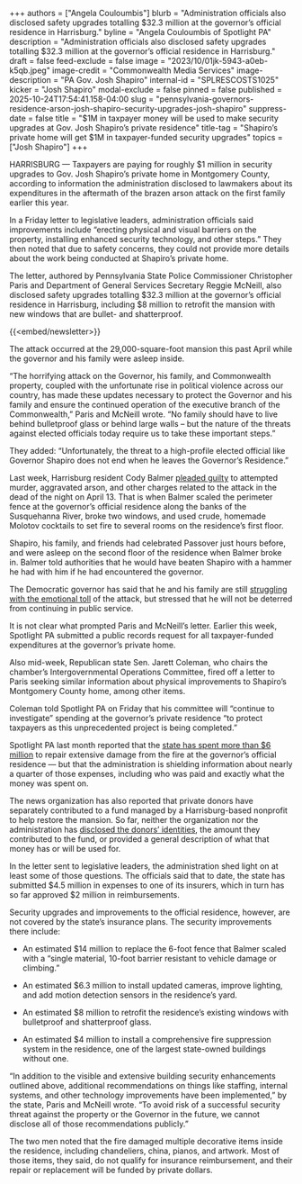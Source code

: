 +++
authors = ["Angela Couloumbis"]
blurb = "Administration officials also disclosed safety upgrades totalling $32.3 million at the governor’s official residence in Harrisburg."
byline = "Angela Couloumbis of Spotlight PA"
description = "Administration officials also disclosed safety upgrades totalling $32.3 million at the governor’s official residence in Harrisburg."
draft = false
feed-exclude = false
image = "2023/10/01jk-5943-a0eb-k5qb.jpeg"
image-credit = "Commonwealth Media Services"
image-description = "PA Gov. Josh Shapiro"
internal-id = "SPLRESCOSTS1025"
kicker = "Josh Shapiro"
modal-exclude = false
pinned = false
published = 2025-10-24T17:54:41.158-04:00
slug = "pennsylvania-governors-residence-arson-josh-shapiro-security-upgrades-josh-shapiro"
suppress-date = false
title = "$1M in taxpayer money will be used to make security upgrades at Gov. Josh Shapiro’s private residence"
title-tag = "Shapiro’s private home will get $1M in taxpayer-funded security upgrades"
topics = ["Josh Shapiro"]
+++

HARRISBURG — Taxpayers are paying for roughly $1 million in security upgrades to Gov. Josh Shapiro’s private home in Montgomery County, according to information the administration disclosed to lawmakers about its expenditures in the aftermath of the brazen arson attack on the first family earlier this year.

In a Friday letter to legislative leaders, administration officials said improvements include “erecting physical and visual barriers on the property, installing enhanced security technology, and other steps.” They then noted that due to safety concerns, they could not provide more details about the work being conducted at Shapiro’s private home.

The letter, authored by Pennsylvania State Police Commissioner Christopher Paris and Department of General Services Secretary Reggie McNeill, also disclosed safety upgrades totalling $32.3 million at the governor’s official residence in Harrisburg, including $8 million to retrofit the mansion with new windows that are bullet- and shatterproof.

{{<embed/newsletter>}}

The attack occurred at the 29,000-square-foot mansion this past April while the governor and his family were asleep inside.

“The horrifying attack on the Governor, his family, and Commonwealth property, coupled with the unfortunate rise in political violence across our country, has made these updates necessary to protect the Governor and his family and ensure the continued operation of the executive branch of the Commonwealth,” Paris and McNeill wrote. “No family should have to live behind bulletproof glass or behind large walls – but the nature of the threats against elected officials today require us to take these important steps.”

They added: “Unfortunately, the threat to a high-profile elected official like Governor Shapiro does not end when he leaves the Governor’s Residence.”

Last week, Harrisburg resident Cody Balmer <a href="https://www.spotlightpa.org/news/2025/10/arson-cody-balmer-plea-sentence-josh-shapiro/">pleaded guilty</a> to attempted murder, aggravated arson, and other charges related to the attack in the dead of the night on April 13. That is when Balmer scaled the perimeter fence at the governor’s official residence along the banks of the Susquehanna River, broke two windows, and used crude, homemade Molotov cocktails to set fire to several rooms on the residence’s first floor.

Shapiro, his family, and friends had celebrated Passover just hours before, and were asleep on the second floor of the residence when Balmer broke in. Balmer told authorities that he would have beaten Shapiro with a hammer he had with him if he had encountered the governor.

The Democratic governor has said that he and his family are still <a href="https://www.spotlightpa.org/news/2025/10/pennsylvania-governor-shapiro-assassination-attempt-guilty-plea-josh-shapiro/">struggling with the emotional toll</a> of the attack, but stressed that he will not be deterred from continuing in public service.

It is not clear what prompted Paris and McNeill’s letter. Earlier this week, Spotlight PA submitted a public records request for all taxpayer-funded expenditures at the governor’s private home.

Also mid-week, Republican state Sen. Jarett Coleman, who chairs the chamber’s Intergovernmental Operations Committee, fired off a letter to Paris seeking similar information about physical improvements to Shapiro’s Montgomery County home, among other items.

Coleman told Spotlight PA on Friday that his committee will “continue to investigate” spending at the governor’s private residence “to protect taxpayers as this unprecedented project is being completed.”

Spotlight PA last month reported that the <a href="https://www.spotlightpa.org/news/2025/09/pennsylvania-governor-mansion-fire-repair-costs-secrecy-josh-shapiro/">state has spent more than $6 million</a> to repair extensive damage from the fire at the governor’s official residence — but that the administration is shielding information about nearly a quarter of those expenses, including who was paid and exactly what the money was spent on.

The news organization has also reported that private donors have separately contributed to a fund managed by a Harrisburg-based nonprofit to help restore the mansion. So far, neither the organization nor the administration has <a href="https://www.spotlightpa.org/news/2025/07/josh-shapiro-residence-arson-cost-team-pennsylvania/">disclosed the donors’ identities</a>, the amount they contributed to the fund, or provided a general description of what that money has or will be used for.

In the letter sent to legislative leaders, the administration shed light on at least some of those questions. The officials said that to date, the state has submitted $4.5 million in expenses to one of its insurers, which in turn has so far approved $2 million in reimbursements.

Security upgrades and improvements to the official residence, however, are not covered by the state’s insurance plans. The security improvements there include:

- An estimated $14 million to replace the 6-foot fence that Balmer scaled with a “single material, 10-foot barrier resistant to vehicle damage or climbing.”

- An estimated $6.3 million to install updated cameras, improve lighting, and add motion detection sensors in the residence’s yard.

- An estimated $8 million to retrofit the residence’s existing windows with bulletproof and shatterproof glass.

- An estimated $4 million to install a comprehensive fire suppression system in the residence, one of the largest state-owned buildings without one.

“In addition to the visible and extensive building security enhancements outlined above, additional recommendations on things like staffing, internal systems, and other technology improvements have been implemented,” by the state, Paris and McNeill wrote. “To avoid risk of a successful security threat against the property or the Governor in the future, we cannot disclose all of those recommendations publicly.”

The two men noted that the fire damaged multiple decorative items inside the residence, including chandeliers, china, pianos, and artwork. Most of those items, they said, do not qualify for insurance reimbursement, and their repair or replacement will be funded by private dollars.


